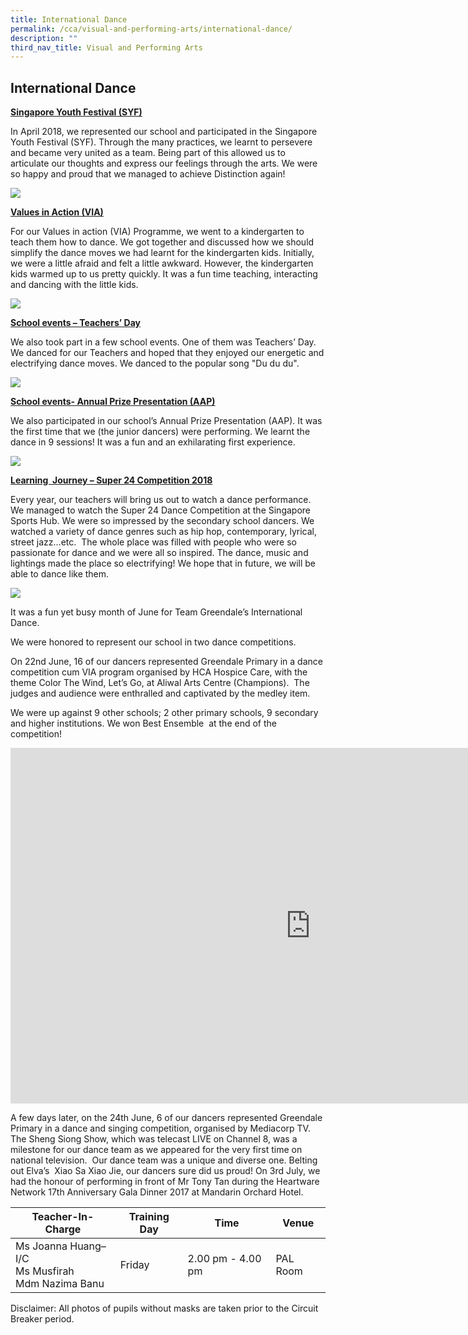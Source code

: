 ```yaml
---
title: International Dance
permalink: /cca/visual-and-performing-arts/international-dance/
description: ""
third_nav_title: Visual and Performing Arts
---
```

## **International Dance**

**<u>Singapore Youth Festival (SYF)</u>**

In April 2018, we represented our school and participated in the Singapore Youth Festival (SYF). Through the many practices, we learnt to persevere and became very united as a team. Being part of this allowed us to articulate our thoughts and express our feelings through the arts. We were so happy and proud that we managed to achieve Distinction again!


![](/images/CCA/Int%20Dance%201.jpeg)

**<u>Values in Action (VIA)</u>**

  

For our Values in action (VIA) Programme, we went to a kindergarten to teach them how to dance. We got together and discussed how we should simplify the dance moves we had learnt for the kindergarten kids. Initially, we were a little afraid and felt a little awkward. However, the kindergarten kids warmed up to us pretty quickly. It was a fun time teaching, interacting and dancing with the little kids.


![](/images/CCA/Int%20Dance%202.jpeg)

**<u>School events – Teachers’ Day</u>**

  

We also took part in a few school events. One of them was Teachers’ Day. We danced for our Teachers and hoped that they enjoyed our energetic and electrifying dance moves. We danced to the popular song "Du du du".


![](/images/CCA/Int%20Dance%203.jpeg)


**<u>School events- Annual Prize Presentation (AAP)</u>**

  

We also participated in our school’s Annual Prize Presentation (AAP). It was the first time that we (the junior dancers) were performing. We learnt the dance in 9 sessions! It was a fun and an exhilarating first experience.

![](/images/CCA/Int%20Dance%204.jpeg)


**<u>Learning&nbsp; Journey – Super 24 Competition 2018</u>**

  

Every year, our teachers will bring us out to watch a dance performance. We managed to watch the Super 24 Dance Competition at the Singapore Sports Hub. We were so impressed by the secondary school dancers. We watched a variety of dance genres such as hip hop, contemporary, lyrical, street jazz…etc.&nbsp; The whole place was filled with people who were so passionate for dance and we were all so inspired. The dance, music and lightings made the place so electrifying! We hope that in future, we will be able to dance like them.


![](/images/CCA/Int%20Dance%205.jpeg)


It was a fun yet busy month of June for Team Greendale’s International Dance.

  

We were honored to represent our school in two dance competitions.

  

On 22nd June, 16 of our dancers represented Greendale Primary in a dance competition cum VIA program organised by HCA Hospice Care, with the theme Color The Wind, Let’s Go, at Aliwal Arts Centre (Champions).&nbsp; The judges and audience were enthralled and captivated by the medley item.

  

We were up against 9 other schools; 2 other primary schools, 9 secondary and higher institutions. We won Best Ensemble&nbsp; at the end of the competition!


<iframe allowfullscreen="true" height="569" width="960" frameborder="0" src="https://docs.google.com/presentation/d/e/2PACX-1vT7Enm94a1eunB59w_u8htdLhG-6LQ9nU6pO1NiPOE89x3p25hta3oIyhD3CuU7e7y8LdBQraiPstYF/embed?start=true&amp;loop=true&amp;delayms=5000"></iframe>

A few days later, on the 24th June, 6 of our dancers represented Greendale Primary in a dance and singing competition, organised by Mediacorp TV. The Sheng Siong Show, which was telecast LIVE on Channel 8, was a milestone for our dance team as we appeared for the very first time on national television.&nbsp; Our dance team was a unique and diverse one. Belting out Elva’s&nbsp; Xiao Sa Xiao Jie, our dancers sure did us proud! On 3rd July, we had the honour of performing in front of Mr Tony Tan during the Heartware Network 17th Anniversary Gala Dinner 2017 at Mandarin Orchard Hotel.


<table>
<thead>
  <tr>
    <th>Teacher-In-Charge</th>
    <th>Training Day</th>
    <th>Time</th>
    <th>Venue</th>
  </tr>
</thead>
<tbody>
  <tr>
    <td>Ms Joanna Huang– I/C<br>Ms Musfirah<br>Mdm Nazima Banu</td>
    <td>Friday<br></td>
    <td>2.00 pm - 4.00 pm<br></td>
    <td>PAL Room</td>
  </tr>
</tbody>
</table>

Disclaimer: All photos of pupils without masks are taken prior to the Circuit Breaker period.